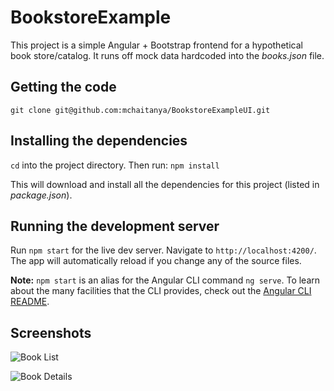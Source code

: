 # BookstoreExample

This project is a simple Angular + Bootstrap frontend for a hypothetical book store/catalog. It runs off mock data hardcoded into the *books.json* file.

## Getting the code

```
git clone git@github.com:mchaitanya/BookstoreExampleUI.git
```

## Installing the dependencies

`cd` into the project directory. Then run: `npm install`

This will download and install all the dependencies for this project (listed in *package.json*).

## Running the development server

Run `npm start` for the live dev server. Navigate to `http://localhost:4200/`. The app will automatically reload if you change any of the source files.

**Note:**
`npm start` is an alias for the Angular CLI command `ng serve`. To learn about the many facilities that the CLI provides, check out the [Angular CLI README](https://github.com/angular/angular-cli/blob/master/README.md).

## Screenshots

![Book List](https://user-images.githubusercontent.com/7968200/28787132-f766ad3c-75e0-11e7-8ba2-9294cee4a67f.png)

![Book Details](https://user-images.githubusercontent.com/7968200/28787138-f9ffd500-75e0-11e7-9c25-4193d95802df.png)
